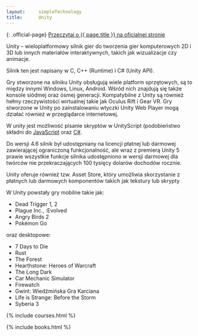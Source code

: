 ```yaml
---
layout:     simpleTechnology
title:      Unity
---
```


{: .official-page}
[Przeczytaj o {{ page.title }} na oficjalnej stronie](https://unity3d.com/)

Unity – wieloplatformowy silnik gier do tworzenia gier komputerowych 2D i 3D lub innych materiałów interaktywnych, takich jak wizualizacje czy animacje.

Silnik ten jest napisany w C, C++ (Runtime) i C# (Unity API).

Gry stworzone na silniku Unity obsługują wiele platform sprzętowych, są to między innymi Windows, Linux, Android. Wśród nich znajdują się także konsole siódmej oraz ósmej generacji. Kompatybilne z Unity są również hełmy rzeczywistości wirtualnej takie jak Oculus Rift i Gear VR. Gry stworzone w Unity po zainstalowaniu wtyczki Unity Web Player mogą działać również w przeglądarce internetowej.

W unity jest możliwość pisanie skryptów w UnityScript (podobieństwo składni do [JavaScript](/technologie/javascript) oraz [C#](/technologie/csharp).

Do wersji 4.6 silnik był udostępniany na licencji płatnej lub darmowej zawierającej ograniczoną funkcjonalność, ale wraz z premierą Unity 5 prawie wszystkie funkcje silnika udostępniono w wersji darmowej dla twórców nie przekraczających 100 tysięcy dolarów dochodów rocznie.

Unity oferuje również tzw. Asset Store, który umożliwia skorzystanie z płatnych lub darmowych komponentów takich jak tekstury lub skrypty

W Unity powstały gry mobilne takie jak:
- Dead Trigger 1, 2
- Plague Inc., :Evolved
- Angry Birds 2
- Pokémon Go

oraz desktopowe:
- 7 Days to Die
- Rust
- The Forest
- Hearthstone: Heroes of Warcraft
- The Long Dark
- Car Mechanic Simulator
- Firewatch
- Gwint: Wiedźmińska Gra Karciana
- Life is Strange: Before the Storm
- Syberia 3

{% include courses.html %}

{% include books.html %}